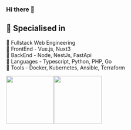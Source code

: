 ### Hi there 👋

<h2>🥇 Specialised in</h2>
<p>
  🔸 Fullstack Web Engineering
  <br>🔸 FrontEnd - Vue.js, Nuxt3
  <br>🔸 BackEnd - Node, NestJs, FastApi
  <br>🔸 Languages - Typescript, Python, PHP, Go
  <br>🔸 Tools - Docker, Kubernetes, Ansible, Terraform
<p>
<a href="https://github.com/mspiessch" style="width: 100%; display: flex;">
  <img src="https://github-readme-stats.vercel.app/api?username=mspiessch&show_icons=true&theme=radical" alt="" height="130px"/>
  <img src="https://github-readme-stats.vercel.app/api/top-langs/?username=mspiessch&layout=compact&theme=radical" alt="" height="130px"/>

</span>


<!--
**mspiessch/mspiessch** is a ✨ _special_ ✨ repository because its `README.md` (this file) appears on your GitHub profile.

Here are some ideas to get you started:

- 🔭 I’m currently working on ...
- 🌱 I’m currently learning ...
- 👯 I’m looking to collaborate on ...
- 🤔 I’m looking for help with ...
- 💬 Ask me about ...
- 📫 How to reach me: ...
- 😄 Pronouns: ...
- ⚡ Fun fact: ...
-->
